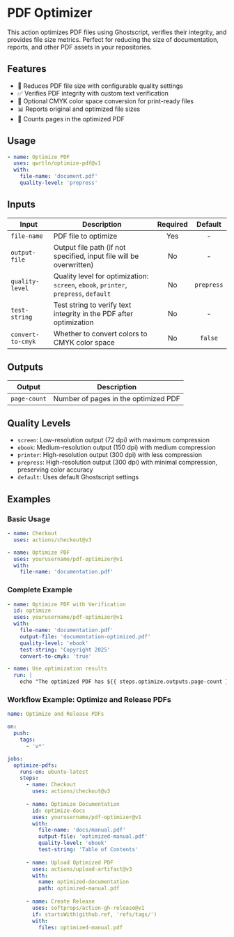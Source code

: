 # PDF Optimizer

This action optimizes PDF files using Ghostscript, verifies their integrity, and provides file size metrics.
Perfect for reducing the size of documentation, reports, and other PDF assets in your repositories.

## Features

- 📏 Reduces PDF file size with configurable quality settings
- ✅ Verifies PDF integrity with custom text verification
- 🎨 Optional CMYK color space conversion for print-ready files
- 📊 Reports original and optimized file sizes
- 📄 Counts pages in the optimized PDF

## Usage

```yaml
- name: Optimize PDF
  uses: qwrtln/optimize-pdf@v1
  with:
    file-name: 'document.pdf'
    quality-level: 'prepress'
```

## Inputs

| Input | Description | Required | Default |
|-------|-------------|:--------:|:-------:|
| `file-name` | PDF file to optimize | Yes | - |
| `output-file` | Output file path (if not specified, input file will be overwritten) | No | - |
| `quality-level` | Quality level for optimization: `screen`, `ebook`, `printer`, `prepress`, `default` | No | `prepress` |
| `test-string` | Test string to verify text integrity in the PDF after optimization | No | - |
| `convert-to-cmyk` | Whether to convert colors to CMYK color space | No | `false` |

## Outputs

| Output | Description |
|--------|-------------|
| `page-count` | Number of pages in the optimized PDF |

## Quality Levels

- `screen`: Low-resolution output (72 dpi) with maximum compression
- `ebook`: Medium-resolution output (150 dpi) with medium compression
- `printer`: High-resolution output (300 dpi) with less compression
- `prepress`: High-resolution output (300 dpi) with minimal compression, preserving color accuracy
- `default`: Uses default Ghostscript settings

## Examples

### Basic Usage

```yaml
- name: Checkout
  uses: actions/checkout@v3

- name: Optimize PDF
  uses: yourusername/pdf-optimizer@v1
  with:
    file-name: 'documentation.pdf'
```

### Complete Example

```yaml
- name: Optimize PDF with Verification
  id: optimize
  uses: yourusername/pdf-optimizer@v1
  with:
    file-name: 'documentation.pdf'
    output-file: 'documentation-optimized.pdf'
    quality-level: 'ebook'
    test-string: 'Copyright 2025'
    convert-to-cmyk: 'true'

- name: Use optimization results
  run: |
    echo "The optimized PDF has ${{ steps.optimize.outputs.page-count }} pages"
```

### Workflow Example: Optimize and Release PDFs

```yaml
name: Optimize and Release PDFs

on:
  push:
    tags:
      - 'v*'

jobs:
  optimize-pdfs:
    runs-on: ubuntu-latest
    steps:
      - name: Checkout
        uses: actions/checkout@v3
        
      - name: Optimize Documentation
        id: optimize-docs
        uses: yourusername/pdf-optimizer@v1
        with:
          file-name: 'docs/manual.pdf'
          output-file: 'optimized-manual.pdf'
          quality-level: 'ebook'
          test-string: 'Table of Contents'
      
      - name: Upload Optimized PDF
        uses: actions/upload-artifact@v3
        with:
          name: optimized-documentation
          path: optimized-manual.pdf
          
      - name: Create Release
        uses: softprops/action-gh-release@v1
        if: startsWith(github.ref, 'refs/tags/')
        with:
          files: optimized-manual.pdf
```
